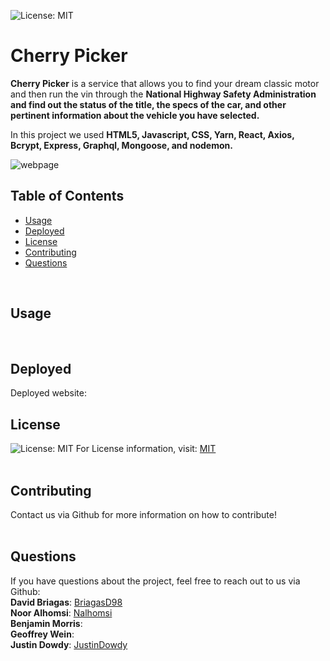 ![License: MIT](https://img.shields.io/badge/License-MIT-yellow.svg) <br/>
# Cherry Picker

**Cherry Picker** is a service that allows you to find your dream classic motor and then run the vin through the **National Highway Safety Administration and find out the status of the title, the specs of the car, and other pertinent information about the vehicle you have selected.** 

In this project we used **HTML5, Javascript, CSS, Yarn, React, Axios, Bcrypt, Express, Graphql, Mongoose, and nodemon.**

![webpage](https://user-images.githubusercontent.com/80538653/136689188-08ecc6ee-d0a0-4ba7-99be-10c4a02dce78.jpg)

## Table of Contents
* [Usage](#Usage)
* [Deployed](#Deployed)
* [License](#License)
* [Contributing](#Contributing)
* [Questions](#Questions)
<br/>

## Usage
<br/>

## Deployed
Deployed website:
<br/>

## License
![License: MIT](https://img.shields.io/badge/License-MIT-yellow.svg)
For License information, visit:
[MIT](https://opensource.org/licenses/MIT)
<br/>
<br/>

## Contributing
Contact us via Github for more information on how to contribute!
<br/>
<br/>
  
## Questions  
If you have questions about the project, feel free to reach out to us via Github:
<br/>
**David Briagas**: [BriagasD98](https://github.com/BriagasD98)
<br/>
**Noor Alhomsi**: [Nalhomsi](https://github.com/Nalhomsi)
<br/>
**Benjamin Morris**:
<br/>
**Geoffrey Wein**:
<br/>
**Justin Dowdy**: [JustinDowdy](https://github.com/JustinDowdy)

